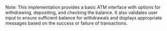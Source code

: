 Note: This implementation provides a basic ATM interface with options for withdrawing, depositing, and checking the balance. It also validates user input to ensure sufficient balance for withdrawals and displays appropriate messages based on the success or failure of transactions.

